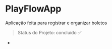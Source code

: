 # PlayFlowApp
Aplicação feita para registrar e organizar boletos

> Status do Projeto: concluído :white_check_mark:

-
